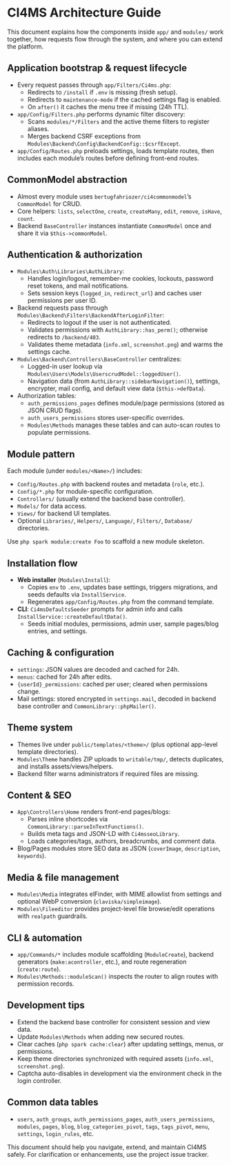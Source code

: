 # CI4MS Architecture Guide

This document explains how the components inside `app/` and `modules/` work together, how requests flow through the system, and where you can extend the platform.

## Application bootstrap & request lifecycle
- Every request passes through `app/Filters/Ci4ms.php`:
  - Redirects to `/install` if `.env` is missing (fresh setup).
  - Redirects to `maintenance-mode` if the cached settings flag is enabled.
  - On `after()` it caches the menu tree if missing (24h TTL).
- `app/Config/Filters.php` performs dynamic filter discovery:
  - Scans `modules/*/Filters` and the active theme filters to register aliases.
  - Merges backend CSRF exceptions from `Modules\Backend\Config\BackendConfig::$csrfExcept`.
- `app/Config/Routes.php` preloads settings, loads template routes, then includes each module’s routes before defining front-end routes.

## CommonModel abstraction
- Almost every module uses `bertugfahriozer/ci4commonmodel`’s `CommonModel` for CRUD.
- Core helpers: `lists`, `selectOne`, `create`, `createMany`, `edit`, `remove`, `isHave`, `count`.
- Backend `BaseController` instances instantiate `CommonModel` once and share it via `$this->commonModel`.

## Authentication & authorization
- `Modules\Auth\Libraries\AuthLibrary`:
  - Handles login/logout, remember-me cookies, lockouts, password reset tokens, and mail notifications.
  - Sets session keys (`logged_in`, `redirect_url`) and caches user permissions per user ID.
- Backend requests pass through `Modules\Backend\Filters\BackendAfterLoginFilter`:
  - Redirects to logout if the user is not authenticated.
  - Validates permissions with `AuthLibrary::has_perm()`; otherwise redirects to `/backend/403`.
  - Validates theme metadata (`info.xml`, `screenshot.png`) and warms the settings cache.
- `Modules\Backend\Controllers\BaseController` centralizes:
  - Logged-in user lookup via `Modules\Users\Models\UserscrudModel::loggedUser()`.
  - Navigation data (from `AuthLibrary::sidebarNavigation()`), settings, encrypter, mail config, and default view data (`$this->defData`).
- Authorization tables:
  - `auth_permissions_pages` defines module/page permissions (stored as JSON CRUD flags).
  - `auth_users_permissions` stores user-specific overrides.
  - `Modules\Methods` manages these tables and can auto-scan routes to populate permissions.

## Module pattern
Each module (under `modules/<Name>/`) includes:
- `Config/Routes.php` with backend routes and metadata (`role`, etc.).
- `Config/*.php` for module-specific configuration.
- `Controllers/` (usually extend the backend base controller).
- `Models/` for data access.
- `Views/` for backend UI templates.
- Optional `Libraries/`, `Helpers/`, `Language/`, `Filters/`, `Database/` directories.

Use `php spark module:create Foo` to scaffold a new module skeleton.

## Installation flow
- **Web installer** (`Modules\Install`):
  - Copies `env` to `.env`, updates base settings, triggers migrations, and seeds defaults via `InstallService`.
  - Regenerates `app/Config/Routes.php` from the command template.
- **CLI**: `Ci4msDefaultsSeeder` prompts for admin info and calls `InstallService::createDefaultData()`.
  - Seeds initial modules, permissions, admin user, sample pages/blog entries, and settings.

## Caching & configuration
- `settings`: JSON values are decoded and cached for 24h.
- `menus`: cached for 24h after edits.
- `{userId}_permissions`: cached per user; cleared when permissions change.
- Mail settings: stored encrypted in `settings.mail`, decoded in backend base controller and `CommonLibrary::phpMailer()`.

## Theme system
- Themes live under `public/templates/<theme>/` (plus optional app-level template directories).
- `Modules\Theme` handles ZIP uploads to `writable/tmp/`, detects duplicates, and installs assets/views/helpers.
- Backend filter warns administrators if required files are missing.

## Content & SEO
- `App\Controllers\Home` renders front-end pages/blogs:
  - Parses inline shortcodes via `CommonLibrary::parseInTextFunctions()`.
  - Builds meta tags and JSON-LD with `Ci4msseoLibrary`.
  - Loads categories/tags, authors, breadcrumbs, and comment data.
- Blog/Pages modules store SEO data as JSON (`coverImage`, `description`, `keywords`).

## Media & file management
- `Modules\Media` integrates elFinder, with MIME allowlist from settings and optional WebP conversion (`claviska/simpleimage`).
- `Modules\Fileeditor` provides project-level file browse/edit operations with `realpath` guardrails.

## CLI & automation
- `app/Commands/*` includes module scaffolding (`ModuleCreate`), backend generators (`make:acontroller`, etc.), and route regeneration (`create:route`).
- `Modules\Methods::moduleScan()` inspects the router to align routes with permission records.

## Development tips
- Extend the backend base controller for consistent session and view data.
- Update `Modules\Methods` when adding new secured routes.
- Clear caches (`php spark cache:clear`) after updating settings, menus, or permissions.
- Keep theme directories synchronized with required assets (`info.xml`, `screenshot.png`).
- Captcha auto-disables in development via the environment check in the login controller.

## Common data tables
- `users`, `auth_groups`, `auth_permissions_pages`, `auth_users_permissions`, `modules`, `pages`, `blog`, `blog_categories_pivot`, `tags`, `tags_pivot`, `menu`, `settings`, `login_rules`, etc.

This document should help you navigate, extend, and maintain CI4MS safely. For clarification or enhancements, use the project issue tracker.
